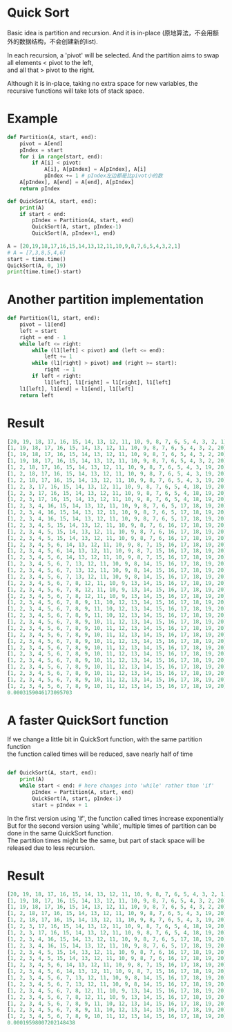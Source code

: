 # Quick Sort
Basic idea is partition and recursion. And it is in-place (原地算法，不会用额外的数据结构，不会创建新的list).  

In each recursion, a 'pivot' will be selected. And the partition aims to swap all elements < pivot to the left,   
and all that > pivot to the right. 

Although it is in-place, taking no extra space for new variables, the recursive functions will take lots of stack space. 

# Example
```py
def Partition(A, start, end):
    pivot = A[end]
    pIndex = start
    for i in range(start, end):
        if A[i] < pivot:
            A[i], A[pIndex] = A[pIndex], A[i]
            pIndex += 1 # pIndex左边都是比pivot小的数
    A[pIndex], A[end] = A[end], A[pIndex]
    return pIndex

def QuickSort(A, start, end):
    print(A)
    if start < end:
        pIndex = Partition(A, start, end)
        QuickSort(A, start, pIndex-1)
        QuickSort(A, pIndex+1, end)
        
A = [20,19,18,17,16,15,14,13,12,11,10,9,8,7,6,5,4,3,2,1]
# A = [7,3,8,5,4,6]
start = time.time()
QuickSort(A, 0, 19)
print(time.time()-start)
```

# Another partition implementation
```py
def Partition(l1, start, end):
    pivot = l1[end]
    left = start
    right = end - 1
    while left <= right:
        while (l1[left] < pivot) and (left <= end):
            left += 1
        while (l1[right] > pivot) and (right >= start):
            right -= 1
        if left < right:
            l1[left], l1[right] = l1[right], l1[left]
    l1[left], l1[end] = l1[end], l1[left]
    return left
```
# Result
```py
[20, 19, 18, 17, 16, 15, 14, 13, 12, 11, 10, 9, 8, 7, 6, 5, 4, 3, 2, 1]
[1, 19, 18, 17, 16, 15, 14, 13, 12, 11, 10, 9, 8, 7, 6, 5, 4, 3, 2, 20]
[1, 19, 18, 17, 16, 15, 14, 13, 12, 11, 10, 9, 8, 7, 6, 5, 4, 3, 2, 20]
[1, 19, 18, 17, 16, 15, 14, 13, 12, 11, 10, 9, 8, 7, 6, 5, 4, 3, 2, 20]
[1, 2, 18, 17, 16, 15, 14, 13, 12, 11, 10, 9, 8, 7, 6, 5, 4, 3, 19, 20]
[1, 2, 18, 17, 16, 15, 14, 13, 12, 11, 10, 9, 8, 7, 6, 5, 4, 3, 19, 20]
[1, 2, 18, 17, 16, 15, 14, 13, 12, 11, 10, 9, 8, 7, 6, 5, 4, 3, 19, 20]
[1, 2, 3, 17, 16, 15, 14, 13, 12, 11, 10, 9, 8, 7, 6, 5, 4, 18, 19, 20]
[1, 2, 3, 17, 16, 15, 14, 13, 12, 11, 10, 9, 8, 7, 6, 5, 4, 18, 19, 20]
[1, 2, 3, 17, 16, 15, 14, 13, 12, 11, 10, 9, 8, 7, 6, 5, 4, 18, 19, 20]
[1, 2, 3, 4, 16, 15, 14, 13, 12, 11, 10, 9, 8, 7, 6, 5, 17, 18, 19, 20]
[1, 2, 3, 4, 16, 15, 14, 13, 12, 11, 10, 9, 8, 7, 6, 5, 17, 18, 19, 20]
[1, 2, 3, 4, 16, 15, 14, 13, 12, 11, 10, 9, 8, 7, 6, 5, 17, 18, 19, 20]
[1, 2, 3, 4, 5, 15, 14, 13, 12, 11, 10, 9, 8, 7, 6, 16, 17, 18, 19, 20]
[1, 2, 3, 4, 5, 15, 14, 13, 12, 11, 10, 9, 8, 7, 6, 16, 17, 18, 19, 20]
[1, 2, 3, 4, 5, 15, 14, 13, 12, 11, 10, 9, 8, 7, 6, 16, 17, 18, 19, 20]
[1, 2, 3, 4, 5, 6, 14, 13, 12, 11, 10, 9, 8, 7, 15, 16, 17, 18, 19, 20]
[1, 2, 3, 4, 5, 6, 14, 13, 12, 11, 10, 9, 8, 7, 15, 16, 17, 18, 19, 20]
[1, 2, 3, 4, 5, 6, 14, 13, 12, 11, 10, 9, 8, 7, 15, 16, 17, 18, 19, 20]
[1, 2, 3, 4, 5, 6, 7, 13, 12, 11, 10, 9, 8, 14, 15, 16, 17, 18, 19, 20]
[1, 2, 3, 4, 5, 6, 7, 13, 12, 11, 10, 9, 8, 14, 15, 16, 17, 18, 19, 20]
[1, 2, 3, 4, 5, 6, 7, 13, 12, 11, 10, 9, 8, 14, 15, 16, 17, 18, 19, 20]
[1, 2, 3, 4, 5, 6, 7, 8, 12, 11, 10, 9, 13, 14, 15, 16, 17, 18, 19, 20]
[1, 2, 3, 4, 5, 6, 7, 8, 12, 11, 10, 9, 13, 14, 15, 16, 17, 18, 19, 20]
[1, 2, 3, 4, 5, 6, 7, 8, 12, 11, 10, 9, 13, 14, 15, 16, 17, 18, 19, 20]
[1, 2, 3, 4, 5, 6, 7, 8, 9, 11, 10, 12, 13, 14, 15, 16, 17, 18, 19, 20]
[1, 2, 3, 4, 5, 6, 7, 8, 9, 11, 10, 12, 13, 14, 15, 16, 17, 18, 19, 20]
[1, 2, 3, 4, 5, 6, 7, 8, 9, 11, 10, 12, 13, 14, 15, 16, 17, 18, 19, 20]
[1, 2, 3, 4, 5, 6, 7, 8, 9, 10, 11, 12, 13, 14, 15, 16, 17, 18, 19, 20]
[1, 2, 3, 4, 5, 6, 7, 8, 9, 10, 11, 12, 13, 14, 15, 16, 17, 18, 19, 20]
[1, 2, 3, 4, 5, 6, 7, 8, 9, 10, 11, 12, 13, 14, 15, 16, 17, 18, 19, 20]
[1, 2, 3, 4, 5, 6, 7, 8, 9, 10, 11, 12, 13, 14, 15, 16, 17, 18, 19, 20]
[1, 2, 3, 4, 5, 6, 7, 8, 9, 10, 11, 12, 13, 14, 15, 16, 17, 18, 19, 20]
[1, 2, 3, 4, 5, 6, 7, 8, 9, 10, 11, 12, 13, 14, 15, 16, 17, 18, 19, 20]
[1, 2, 3, 4, 5, 6, 7, 8, 9, 10, 11, 12, 13, 14, 15, 16, 17, 18, 19, 20]
[1, 2, 3, 4, 5, 6, 7, 8, 9, 10, 11, 12, 13, 14, 15, 16, 17, 18, 19, 20]
[1, 2, 3, 4, 5, 6, 7, 8, 9, 10, 11, 12, 13, 14, 15, 16, 17, 18, 19, 20]
[1, 2, 3, 4, 5, 6, 7, 8, 9, 10, 11, 12, 13, 14, 15, 16, 17, 18, 19, 20]
[1, 2, 3, 4, 5, 6, 7, 8, 9, 10, 11, 12, 13, 14, 15, 16, 17, 18, 19, 20]
0.0003159046173095703
```

# A faster QuickSort function
If we change a little bit in QuickSort function, with the same partition function  
the function called times will be reduced, save nearly half of time
```py

def QuickSort(A, start, end):
    print(A)
    while start < end: # here changes into 'while' rather than 'if'
        pIndex = Partition(A, start, end)
        QuickSort(A, start, pIndex-1)
        start = pIndex + 1
```
In the first version using 'if', the function called times increase exponentially  
But for the second version using 'while', multiple times of partition can be done in the same QuickSort function.  
The partition times might be the same, but part of stack space will be released due to less recursion.

# Result
```py
[20, 19, 18, 17, 16, 15, 14, 13, 12, 11, 10, 9, 8, 7, 6, 5, 4, 3, 2, 1]
[1, 19, 18, 17, 16, 15, 14, 13, 12, 11, 10, 9, 8, 7, 6, 5, 4, 3, 2, 20]
[1, 19, 18, 17, 16, 15, 14, 13, 12, 11, 10, 9, 8, 7, 6, 5, 4, 3, 2, 20]
[1, 2, 18, 17, 16, 15, 14, 13, 12, 11, 10, 9, 8, 7, 6, 5, 4, 3, 19, 20]
[1, 2, 18, 17, 16, 15, 14, 13, 12, 11, 10, 9, 8, 7, 6, 5, 4, 3, 19, 20]
[1, 2, 3, 17, 16, 15, 14, 13, 12, 11, 10, 9, 8, 7, 6, 5, 4, 18, 19, 20]
[1, 2, 3, 17, 16, 15, 14, 13, 12, 11, 10, 9, 8, 7, 6, 5, 4, 18, 19, 20]
[1, 2, 3, 4, 16, 15, 14, 13, 12, 11, 10, 9, 8, 7, 6, 5, 17, 18, 19, 20]
[1, 2, 3, 4, 16, 15, 14, 13, 12, 11, 10, 9, 8, 7, 6, 5, 17, 18, 19, 20]
[1, 2, 3, 4, 5, 15, 14, 13, 12, 11, 10, 9, 8, 7, 6, 16, 17, 18, 19, 20]
[1, 2, 3, 4, 5, 15, 14, 13, 12, 11, 10, 9, 8, 7, 6, 16, 17, 18, 19, 20]
[1, 2, 3, 4, 5, 6, 14, 13, 12, 11, 10, 9, 8, 7, 15, 16, 17, 18, 19, 20]
[1, 2, 3, 4, 5, 6, 14, 13, 12, 11, 10, 9, 8, 7, 15, 16, 17, 18, 19, 20]
[1, 2, 3, 4, 5, 6, 7, 13, 12, 11, 10, 9, 8, 14, 15, 16, 17, 18, 19, 20]
[1, 2, 3, 4, 5, 6, 7, 13, 12, 11, 10, 9, 8, 14, 15, 16, 17, 18, 19, 20]
[1, 2, 3, 4, 5, 6, 7, 8, 12, 11, 10, 9, 13, 14, 15, 16, 17, 18, 19, 20]
[1, 2, 3, 4, 5, 6, 7, 8, 12, 11, 10, 9, 13, 14, 15, 16, 17, 18, 19, 20]
[1, 2, 3, 4, 5, 6, 7, 8, 9, 11, 10, 12, 13, 14, 15, 16, 17, 18, 19, 20]
[1, 2, 3, 4, 5, 6, 7, 8, 9, 11, 10, 12, 13, 14, 15, 16, 17, 18, 19, 20]
[1, 2, 3, 4, 5, 6, 7, 8, 9, 10, 11, 12, 13, 14, 15, 16, 17, 18, 19, 20]
0.00019598007202148438
```



